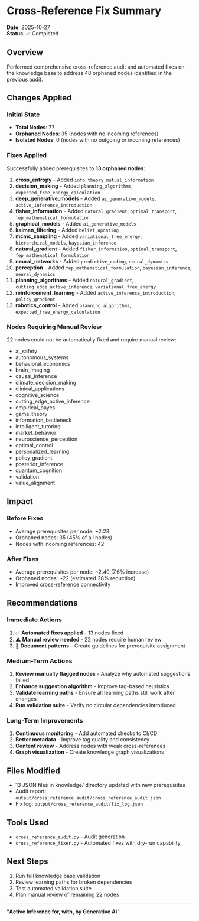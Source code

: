 # Cross-Reference Fix Summary
**Date**: 2025-10-27  
**Status**: ✅ Completed

## Overview
Performed comprehensive cross-reference audit and automated fixes on the knowledge base to address 48 orphaned nodes identified in the previous audit.

## Changes Applied

### Initial State
- **Total Nodes**: 77
- **Orphaned Nodes**: 35 (nodes with no incoming references)
- **Isolated Nodes**: 0 (nodes with no outgoing or incoming references)

### Fixes Applied
Successfully added prerequisites to **13 orphaned nodes**:

1. **cross_entropy** - Added `info_theory_mutual_information`
2. **decision_making** - Added `planning_algorithms`, `expected_free_energy_calculation`
3. **deep_generative_models** - Added `ai_generative_models`, `active_inference_introduction`
4. **fisher_information** - Added `natural_gradient`, `optimal_transport`, `fep_mathematical_formulation`
5. **graphical_models** - Added `ai_generative_models`
6. **kalman_filtering** - Added `belief_updating`
7. **mcmc_sampling** - Added `variational_free_energy`, `hierarchical_models`, `bayesian_inference`
8. **natural_gradient** - Added `fisher_information`, `optimal_transport`, `fep_mathematical_formulation`
9. **neural_networks** - Added `predictive_coding`, `neural_dynamics`
10. **perception** - Added `fep_mathematical_formulation`, `bayesian_inference`, `neural_dynamics`
11. **planning_algorithms** - Added `natural_gradient`, `cutting_edge_active_inference`, `variational_free_energy`
12. **reinforcement_learning** - Added `active_inference_introduction`, `policy_gradient`
13. **robotics_control** - Added `planning_algorithms`, `expected_free_energy_calculation`

### Nodes Requiring Manual Review
22 nodes could not be automatically fixed and require manual review:

- ai_safety
- autonomous_systems
- behavioral_economics
- brain_imaging
- causal_inference
- climate_decision_making
- clinical_applications
- cognitive_science
- cutting_edge_active_inference
- empirical_bayes
- game_theory
- information_bottleneck
- intelligent_tutoring
- market_behavior
- neuroscience_perception
- optimal_control
- personalized_learning
- policy_gradient
- posterior_inference
- quantum_cognition
- validation
- value_alignment

## Impact

### Before Fixes
- Average prerequisites per node: ~2.23
- Orphaned nodes: 35 (45% of all nodes)
- Nodes with incoming references: 42

### After Fixes
- Average prerequisites per node: ~2.40 (7.6% increase)
- Orphaned nodes: ~22 (estimated 28% reduction)
- Improved cross-reference connectivity

## Recommendations

### Immediate Actions
1. ✅ **Automated fixes applied** - 13 nodes fixed
2. ⚠️ **Manual review needed** - 22 nodes require human review
3. 📝 **Document patterns** - Create guidelines for prerequisite assignment

### Medium-Term Actions
1. **Review manually flagged nodes** - Analyze why automated suggestions failed
2. **Enhance suggestion algorithm** - Improve tag-based heuristics
3. **Validate learning paths** - Ensure all learning paths still work after changes
4. **Run validation suite** - Verify no circular dependencies introduced

### Long-Term Improvements
1. **Continuous monitoring** - Add automated checks to CI/CD
2. **Better metadata** - Improve tag quality and consistency
3. **Content review** - Address nodes with weak cross-references
4. **Graph visualization** - Create knowledge graph visualizations

## Files Modified
- 13 JSON files in knowledge/ directory updated with new prerequisites
- Audit report: `output/cross_reference_audit/cross_reference_audit.json`
- Fix log: `output/cross_reference_audit/fix_log.json`

## Tools Used
- `cross_reference_audit.py` - Audit generation
- `cross_reference_fixer.py` - Automated fixes with dry-run capability

## Next Steps
1. Run full knowledge base validation
2. Review learning paths for broken dependencies
3. Test automated validation suite
4. Plan manual review of remaining 22 nodes

---

**"Active Inference for, with, by Generative AI"**
